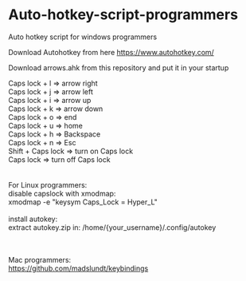 # Auto-hotkey-script-programmers
Auto hotkey script for windows programmers

Download Autohotkey from here https://www.autohotkey.com/

Download arrows.ahk from this repository and put it in your startup

Caps lock + l => arrow right
<br>
Caps lock + j => arrow left
<br>
Caps lock + i => arrow up
<br>
Caps lock + k => arrow down
<br>
Caps lock + o => end
<br>
Caps lock + u => home
<br>
Caps lock + h => Backspace
<br>
Caps lock + n => Esc
<br>
Shift + Caps lock => turn on Caps lock
<br>
Caps lock => turn off Caps lock
<br>
<br>
<br>
For Linux programmers:
<br>
disable capslock with xmodmap:
<br>
xmodmap -e "keysym Caps_Lock = Hyper_L"
<br><br>
install autokey:
<br>
extract autokey.zip in: /home/{your_username}/.config/autokey
<br><br><br>

Mac programmers:<br>
https://github.com/madslundt/keybindings


